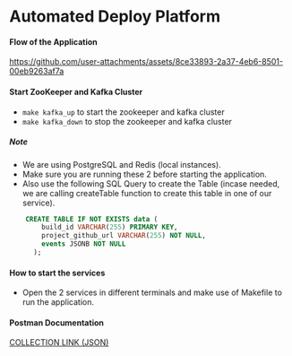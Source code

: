 # Automated Deploy Platform


#### Flow of the Application 
[//]: # (https://github.com/bharathkalyans/golang-webknot-3/assets/49526472/90509547-aae7-4be2-974b-f39ce8e03516)
https://github.com/user-attachments/assets/8ce33893-2a37-4eb6-8501-00eb9263af7a




#### Start ZooKeeper and Kafka Cluster
- `make kafka_up` to start the zookeeper and kafka cluster
- `make kafka_down` to stop the zookeeper and kafka cluster


##### Note
- We are using PostgreSQL and Redis (local instances).
- Make sure you are running these 2 before starting the application.
- Also use the following SQL Query to create the Table (incase needed, we are calling createTable function to create this table in one of our service).
```SQL
    CREATE TABLE IF NOT EXISTS data (
		build_id VARCHAR(255) PRIMARY KEY,
		project_github_url VARCHAR(255) NOT NULL,
		events JSONB NOT NULL
	  );
```

#### How to start the services
- Open the 2 services in different terminals and make use of Makefile to run the application.
	



#### Postman Documentation
[COLLECTION LINK (JSON)](https://api.postman.com/collections/13437119-a0a7edc9-63f9-47f6-acd5-6e694648b847?access_key=PMAT-01HRF3DDWTFMMCNCTFAGB7FEM6)
